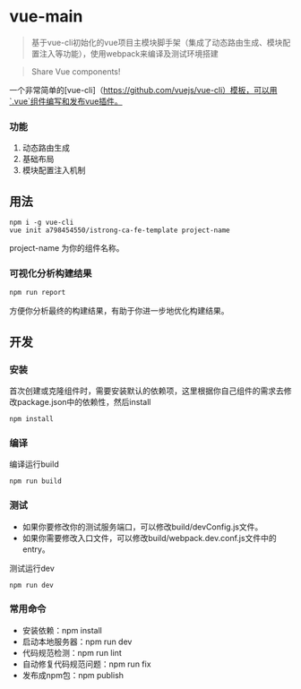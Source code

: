 # vue-main

> 基于vue-cli初始化的vue项目主模块脚手架（集成了动态路由生成、模块配置注入等功能），使用webpack来编译及测试环境搭建

> Share Vue components!

一个非常简单的[vue-cli]（https://github.com/vuejs/vue-cli）模板，可以用`.vue`组件编写和发布vue插件。


### 功能

1. 动态路由生成
2. 基础布局
3. 模块配置注入机制

## 用法

```
npm i -g vue-cli
vue init a798454550/istrong-ca-fe-template project-name
```
project-name 为你的组件名称。

### 可视化分析构建结果

``` bash
npm run report
```
方便你分析最终的构建结果，有助于你进一步地优化构建结果。

## 开发

### 安装

首次创建或克隆组件时，需要安装默认的依赖项，这里根据你自己组件的需求去修改package.json中的依赖性，然后install

```
npm install
```

### 编译

编译运行build

```
npm run build
```

### 测试

- 如果你要修改你的测试服务端口，可以修改build/devConfig.js文件。
- 如果你需要修改入口文件，可以修改build/webpack.dev.conf.js文件中的entry。

测试运行dev

```
npm run dev
```

### 常用命令

* 安装依赖：npm install
* 启动本地服务器：npm run dev
* 代码规范检测：npm run lint
* 自动修复代码规范问题：npm run fix
* 发布成npm包：npm publish
